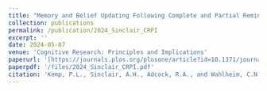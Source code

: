 ```yaml
---
title: "Memory and Belief Updating Following Complete and Partial Reminders of Fake News"
collection: publications
permalink: /publication/2024_Sinclair_CRPI
excerpt: ''
date: 2024-05-07
venue: 'Cognitive Research: Principles and Implications'
paperurl: '[https://journals.plos.org/plosone/article?id=10.1371/journal.pone.0290708](https://link.springer.com/article/10.1186/s41235-024-00546-w)'
paperpdf: '/files/2024_Sinclair_CRPI.pdf'
citation: 'Kemp, P.L., Sinclair, A.H., Adcock, R.A., and Wahlheim, C.N. Memory and belief updating following complete and partial reminders of fake news. Cogn. Research 9, 28 (2024). https://doi.org/10.1186/s41235-024-00546-w'
---
```

